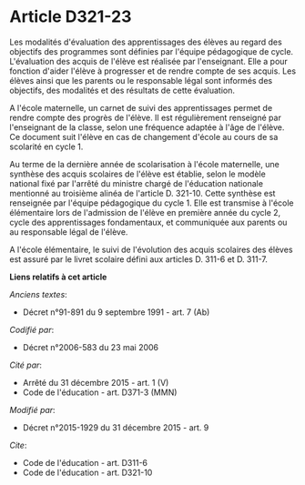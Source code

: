 # Article D321-23

Les modalités d'évaluation des apprentissages des élèves au regard des objectifs des programmes sont définies par l'équipe
pédagogique de cycle. L'évaluation des acquis de l'élève est réalisée par l'enseignant. Elle a pour fonction d'aider l'élève
à progresser et de rendre compte de ses acquis. Les élèves ainsi que les parents ou le responsable légal sont informés des
objectifs, des modalités et des résultats de cette évaluation. 

A l'école maternelle, un carnet de suivi des apprentissages permet de rendre compte des progrès de l'élève. Il est
régulièrement renseigné par l'enseignant de la classe, selon une fréquence adaptée à l'âge de l'élève. Ce document suit
l'élève en cas de changement d'école au cours de sa scolarité en cycle 1. 

Au terme de la dernière année de scolarisation à l'école maternelle, une synthèse des acquis scolaires de l'élève est
établie, selon le modèle national fixé par l'arrêté du ministre chargé de l'éducation nationale mentionné au troisième alinéa
de l'article D. 321-10. Cette synthèse est renseignée par l'équipe pédagogique du cycle 1. Elle est transmise à l'école
élémentaire lors de l'admission de l'élève en première année du cycle 2, cycle des apprentissages fondamentaux, et
communiquée aux parents ou au responsable légal de l'élève. 

A l'école élémentaire, le suivi de l'évolution des acquis scolaires des élèves est assuré par le livret scolaire défini aux
articles D. 311-6 et D. 311-7.

**Liens relatifs à cet article**

_Anciens textes_:

  - Décret n°91-891 du 9 septembre 1991 - art. 7 (Ab)

_Codifié par_:

  - Décret n°2006-583 du 23 mai 2006

_Cité par_:

  - Arrêté du 31 décembre 2015 - art. 1 (V)
  - Code de l'éducation - art. D371-3 (MMN)

_Modifié par_:

  - Décret n°2015-1929 du 31 décembre 2015 - art. 9

_Cite_:

  - Code de l'éducation - art. D311-6
  - Code de l'éducation - art. D321-10

